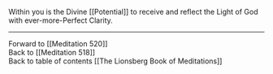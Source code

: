 Within you is the Divine [[Potential]] to receive and reflect the Light of God with ever-more-Perfect Clarity.  

___

Forward to [[Meditation 520]]  
Back to [[Meditation 518]]  
Back to table of contents [[The Lionsberg Book of Meditations]]  